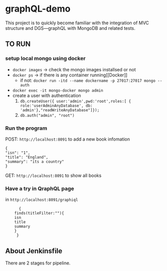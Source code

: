 # graphQL-demo
This project is to quickly become familiar with the integration of MVC structure and DGS—graphQL with MongoDB and related tests.



## TO RUN 

### setup local mongo using docker
- `docker images` -> check the mongo images installsed or not
- `docker ps` -> if there is any container running[[Docker]]
	-   if not: `docker run -itd --name dockername -p 27017:27017 mongo --auth`
-   `docker exec -it mongo-docker mongo admin`
-   create a user with authentication
    1. `db.createUser({ user:'admin',pwd:'root',roles:[ { role:'userAdminAnyDatabase', db: 'admin'},"readWriteAnyDatabase"]});`
    2. `db.auth("admin", "root")`
		
### Run the program
POST:	`http://localhost:8091` to add a new book infomation

    {
	"isn": "1",
	"title": "England",
	"summary": "its a country"
	}
GET:    `http://localhost:8091` to show all books

### Have a try in QraphQL page
in `http://localhost:8091/graphiql`

          {	
		finds(titleFilter:""){ 
		isn
	  	title
	  	summary
	  	}
         }
	 
## About Jenkinsfile
There are 2 stages for pipeline.
